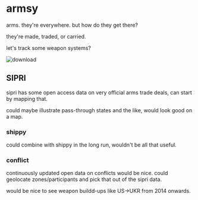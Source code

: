 # armsy

arms. they're everywhere. but how do they get there?

they're made, traded, or carried.

let's track some weapon systems?

![download](https://github.com/saffa19/armsy/assets/31897351/737ac37b-756e-415f-9023-b6c9e4ee5d9b)

## SIPRI

sipri has some open access data on very official arms trade deals, can start by mapping that.

could maybe illustrate pass-through states and the like, would look good on a map.

### shippy

could combine with shippy in the long run, wouldn't be all that useful.

### conflict

continuously updated open data on conflicts would be nice. could geolocate zones/participants and pick that out of the sipri data.

would be nice to see weapon buildd-ups like US-\>UKR from 2014 onwards.

